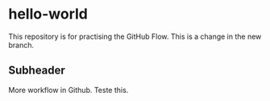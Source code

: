 # hello-world
This repository is for practising the GitHub Flow.
This is a change in the new branch.


## Subheader

More workflow in Github.
Teste this.